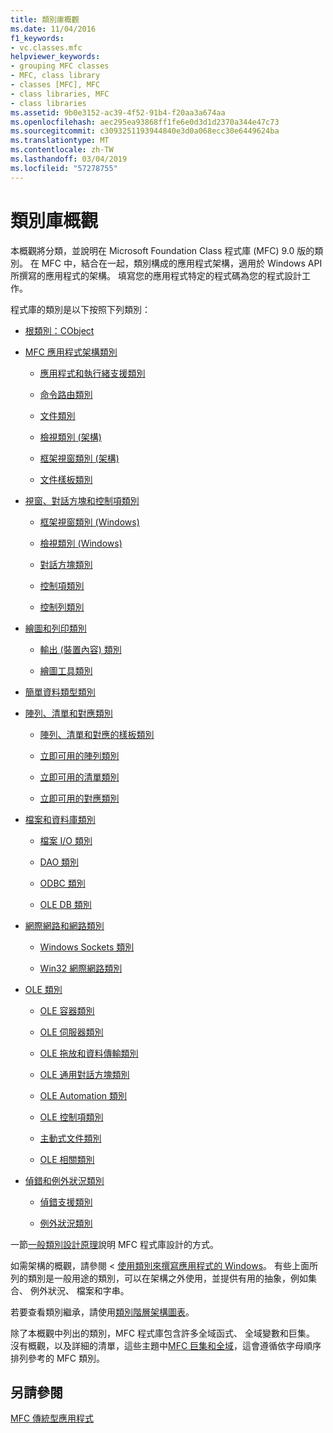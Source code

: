 ```yaml
---
title: 類別庫概觀
ms.date: 11/04/2016
f1_keywords:
- vc.classes.mfc
helpviewer_keywords:
- grouping MFC classes
- MFC, class library
- classes [MFC], MFC
- class libraries, MFC
- class libraries
ms.assetid: 9b0e3152-ac39-4f52-91b4-f20aa3a674aa
ms.openlocfilehash: aec295ea93868ff1fe6e0d3d1d2370a344e47c73
ms.sourcegitcommit: c3093251193944840e3d0a068ecc30e6449624ba
ms.translationtype: MT
ms.contentlocale: zh-TW
ms.lasthandoff: 03/04/2019
ms.locfileid: "57278755"
---
```

# <a name="class-library-overview"></a>類別庫概觀

本概觀將分類，並說明在 Microsoft Foundation Class 程式庫 (MFC) 9.0 版的類別。 在 MFC 中，結合在一起，類別構成的應用程式架構，適用於 Windows API 所撰寫的應用程式的架構。 填寫您的應用程式特定的程式碼為您的程式設計工作。

程式庫的類別是以下按照下列類別：

- [根類別：CObject](../mfc/root-class-cobject.md)

- [MFC 應用程式架構類別](../mfc/mfc-application-architecture-classes.md)

   - [應用程式和執行緒支援類別](../mfc/application-and-thread-support-classes.md)

   - [命令路由類別](../mfc/command-routing-classes.md)

   - [文件類別](../mfc/document-classes.md)

   - [檢視類別 (架構)](../mfc/view-classes-architecture.md)

   - [框架視窗類別 (架構)](../mfc/frame-window-classes-architecture.md)

   - [文件樣板類別](../mfc/document-template-classes.md)

- [視窗、對話方塊和控制項類別](../mfc/window-dialog-and-control-classes.md)

   - [框架視窗類別 (Windows)](../mfc/frame-window-classes-windows.md)

   - [檢視類別 (Windows)](../mfc/view-classes-windows.md)

   - [對話方塊類別](../mfc/dialog-box-classes.md)

   - [控制項類別](../mfc/control-classes.md)

   - [控制列類別](../mfc/control-bar-classes.md)

- [繪圖和列印類別](../mfc/drawing-and-printing-classes.md)

   - [輸出 (裝置內容) 類別](../mfc/output-device-context-classes.md)

   - [繪圖工具類別](../mfc/drawing-tool-classes.md)

- [簡單資料類型類別](../mfc/simple-data-type-classes.md)

- [陣列、清單和對應類別](../mfc/array-list-and-map-classes.md)

   - [陣列、清單和對應的樣板類別](../mfc/template-classes-for-arrays-lists-and-maps.md)

   - [立即可用的陣列類別](../mfc/ready-to-use-array-classes.md)

   - [立即可用的清單類別](../mfc/ready-to-use-list-classes.md)

   - [立即可用的對應類別](../mfc/ready-to-use-map-classes.md)

- [檔案和資料庫類別](../mfc/file-and-database-classes.md)

   - [檔案 I/O 類別](../mfc/file-i-o-classes.md)

   - [DAO 類別](../mfc/dao-classes.md)

   - [ODBC 類別](../mfc/odbc-classes.md)

   - [OLE DB 類別](../mfc/ole-db-classes.md)

- [網際網路和網路類別](../mfc/internet-and-networking-classes.md)

   - [Windows Sockets 類別](../mfc/windows-sockets-classes.md)

   - [Win32 網際網路類別](../mfc/win32-internet-classes.md)

- [OLE 類別](../mfc/ole-classes.md)

   - [OLE 容器類別](../mfc/ole-container-classes.md)

   - [OLE 伺服器類別](../mfc/ole-server-classes.md)

   - [OLE 拖放和資料傳輸類別](../mfc/ole-drag-and-drop-and-data-transfer-classes.md)

   - [OLE 通用對話方塊類別](../mfc/ole-common-dialog-classes.md)

   - [OLE Automation 類別](../mfc/ole-automation-classes.md)

   - [OLE 控制項類別](../mfc/ole-control-classes.md)

   - [主動式文件類別](../mfc/active-document-classes.md)

   - [OLE 相關類別](../mfc/ole-related-classes.md)

- [偵錯和例外狀況類別](../mfc/debugging-and-exception-classes.md)

   - [偵錯支援類別](../mfc/debugging-support-classes.md)

   - [例外狀況類別](../mfc/exception-classes.md)

一節[一般類別設計原理](../mfc/general-class-design-philosophy.md)說明 MFC 程式庫設計的方式。

如需架構的概觀，請參閱 <<c0> [ 使用類別來撰寫應用程式的 Windows](../mfc/using-the-classes-to-write-applications-for-windows.md)。 有些上面所列的類別是一般用途的類別，可以在架構之外使用，並提供有用的抽象，例如集合、 例外狀況、 檔案和字串。

若要查看類別繼承，請使用[類別階層架構圖表](../mfc/hierarchy-chart.md)。

除了本概觀中列出的類別，MFC 程式庫包含許多全域函式、 全域變數和巨集。 沒有概觀，以及詳細的清單，這些主題中[MFC 巨集和全域](../mfc/reference/mfc-macros-and-globals.md)，這會遵循依字母順序排列參考的 MFC 類別。

## <a name="see-also"></a>另請參閱

[MFC 傳統型應用程式](../mfc/mfc-desktop-applications.md)
